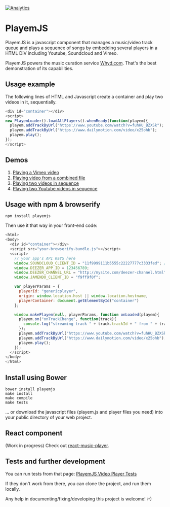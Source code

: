 [![Analytics](https://ga-beacon.appspot.com/UA-1858235-12/playemjs/github)](https://github.com/igrigorik/ga-beacon)

PlayemJS
========

PlayemJS is a javascript component that manages a music/video track queue and plays a sequence of songs by embedding several players in a HTML DIV including Youtube, Soundcloud and Vimeo.

PlayemJS powers the music curation service [Whyd.com](http://whyd.com). That's the best demonstration of its capabilities.

Usage example
-------------

The following lines of HTML and Javascript create a container and play two videos in it, sequentially.

```javascript
<div id="container"></div>
<script>
new PlayemLoader().loadAllPlayers().whenReady(function(playem){
  playem.addTrackByUrl("https://www.youtube.com/watch?v=fuhHU_BZXSk");
  playem.addTrackByUrl("https://www.dailymotion.com/video/x25ohb");
  playem.play();
});
</script>
```

Demos
-----

1. [Playing a Vimeo video](http://codepen.io/adrienjoly/pen/QjLRXa?editors=101)
2. [Playing video from a combined file](http://codepen.io/adrienjoly/pen/bVbPbo?editors=101)
3. [Playing two videos in sequence](https://jsfiddle.net/adrienjoly/0xqoo0s0/)
4. [Playing two Youtube videos in sequence](http://rawgit.com/adrienjoly/playemjs/master/test/sample.html)

Usage with npm & browserify
---------------------------

    npm install playemjs

Then use it that way in your front-end code:

```javascript
<html>
<body>
  <div id="container"></div>
  <script src="your-browserify-bundle.js"></script>
  <script>
    // your app's API KEYS here
    window.SOUNDCLOUD_CLIENT_ID = "11f9999111b5555c22227777c3333fed"; // your api key
    window.DEEZER_APP_ID = 123456789;
    window.DEEZER_CHANNEL_URL = "http://mysite.com/deezer-channel.html";
    window.JAMENDO_CLIENT_ID = "f9ff9f0f";

    var playerParams = {
      playerId: "genericplayer",
      origin: window.location.host || window.location.hostname,
      playerContainer: document.getElementById("container")
    };

    window.makePlayem(null, playerParams, function onLoaded(playem){
      playem.on("onTrackChange", function(track){
        console.log("streaming track " + track.trackId + " from " + track.playerName);
      });
      playem.addTrackByUrl("https://www.youtube.com/watch?v=fuhHU_BZXSk");
      playem.addTrackByUrl("https://www.dailymotion.com/video/x25ohb");
      playem.play();
    });
  </script>
</body>
</html>
```

Install using Bower
-------------------

    bower install playemjs
    make install
    make compile
    make tests

... or download the javascript files (playem.js and player files you need) into your public directory of your web project.

React component
---------------

(Work in progress) Check out [react-music-player](https://github.com/adrienjoly/react-music-player).

Tests and further development
-----------------------------
    
You can run tests from that page: [PlayemJS Video Player Tests](http://rawgit.com/adrienjoly/playemjs/master/test/index.html)

If they don't work from there, you can clone the project, and run them locally.

Any help in documenting/fixing/developing this project is welcome! :-)
